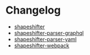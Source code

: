 # Changelog

- [shapeshifter](./packages/core/CHANGELOG.md)
- [shapeshifter-parser-graphql](./packages/parser-graphql/CHANGELOG.md)
- [shapeshifter-parser-yaml](./packages/parser-yaml/CHANGELOG.md)
- [shapeshifter-webpack](./packages/webpack/CHANGELOG.md)
